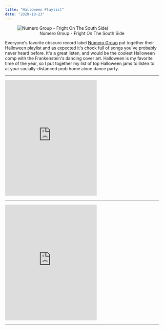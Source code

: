 ```yaml
---
title: "Halloween Playlist"
date: "2020-10-23"
---
```


<figure>
    <img src="/halloween-dance.jpg" alt="Numero Group - Fright On The South Side)"/>
    <figcaption><center>Numero Group - Fright On The South Side</center></figcaption>
</figure>

<p>Everyone's favorite obscuro record label <a href="http://www.numerogroup.com/" target="_blank">Numero Group</a> put together their Halloween playlist and as expected it's chock full of songs you've probably never heard before. It's a great listen, and would be the coolest Halloween comp with the Frankenstein's dancing cover art.  Halloween is my favorite time of the year, so I put together my list of top Halloween jams to listen to at your socially-distanced prob home alone dance party.
</p>

<hr>

<div>
<iframe src="https://open.spotify.com/embed/playlist/4k3qILuX3BpFaK6i2UwyKu" width="300" height="380" frameborder="0" allowtransparency="true" allow="encrypted-media"></iframe>
</iframe>
</div>

<hr>

<div>
<iframe src="https://open.spotify.com/embed/playlist/0z18RRABh5bMBOfFUaA2Y8" width="300" height="380" frameborder="0" allowtransparency="true" allow="encrypted-media"></iframe>
</iframe>
</div>

<hr>
